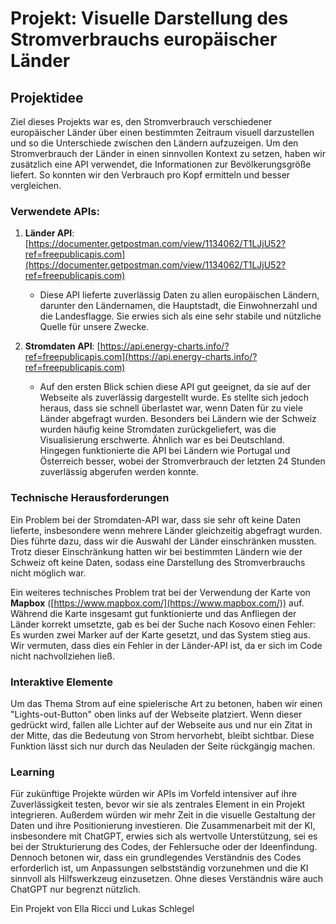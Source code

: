 # Projekt: Visuelle Darstellung des Stromverbrauchs europäischer Länder

## Projektidee
Ziel dieses Projekts war es, den Stromverbrauch verschiedener europäischer Länder über einen bestimmten Zeitraum visuell darzustellen und so die Unterschiede zwischen den Ländern aufzuzeigen. Um den Stromverbrauch der Länder in einen sinnvollen Kontext zu setzen, haben wir zusätzlich eine API verwendet, die Informationen zur Bevölkerungsgröße liefert. So konnten wir den Verbrauch pro Kopf ermitteln und besser vergleichen.

### Verwendete APIs:
1. **Länder API**: [https://documenter.getpostman.com/view/1134062/T1LJjU52?ref=freepublicapis.com](https://documenter.getpostman.com/view/1134062/T1LJjU52?ref=freepublicapis.com)
   - Diese API lieferte zuverlässig Daten zu allen europäischen Ländern, darunter den Ländernamen, die Hauptstadt, die Einwohnerzahl und die Landesflagge. Sie erwies sich als eine sehr stabile und nützliche Quelle für unsere Zwecke.

2. **Stromdaten API**: [https://api.energy-charts.info/?ref=freepublicapis.com](https://api.energy-charts.info/?ref=freepublicapis.com)
   - Auf den ersten Blick schien diese API gut geeignet, da sie auf der Webseite als zuverlässig dargestellt wurde. Es stellte sich jedoch heraus, dass sie schnell überlastet war, wenn Daten für zu viele Länder abgefragt wurden. Besonders bei Ländern wie der Schweiz wurden häufig keine Stromdaten zurückgeliefert, was die Visualisierung erschwerte. Ähnlich war es bei Deutschland. Hingegen funktionierte die API bei Ländern wie Portugal und Österreich besser, wobei der Stromverbrauch der letzten 24 Stunden zuverlässig abgerufen werden konnte.

### Technische Herausforderungen
Ein Problem bei der Stromdaten-API war, dass sie sehr oft keine Daten lieferte, insbesondere wenn mehrere Länder gleichzeitig abgefragt wurden. Dies führte dazu, dass wir die Auswahl der Länder einschränken mussten. Trotz dieser Einschränkung hatten wir bei bestimmten Ländern wie der Schweiz oft keine Daten, sodass eine Darstellung des Stromverbrauchs nicht möglich war.

Ein weiteres technisches Problem trat bei der Verwendung der Karte von **Mapbox** ([https://www.mapbox.com/](https://www.mapbox.com/)) auf. Während die Karte insgesamt gut funktionierte und das Anfliegen der Länder korrekt umsetzte, gab es bei der Suche nach Kosovo einen Fehler: Es wurden zwei Marker auf der Karte gesetzt, und das System stieg aus. Wir vermuten, dass dies ein Fehler in der Länder-API ist, da er sich im Code nicht nachvollziehen ließ.

### Interaktive Elemente
Um das Thema Strom auf eine spielerische Art zu betonen, haben wir einen "Lights-out-Button" oben links auf der Webseite platziert. Wenn dieser gedrückt wird, fallen alle Lichter auf der Webseite aus und nur ein Zitat in der Mitte, das die Bedeutung von Strom hervorhebt, bleibt sichtbar. Diese Funktion lässt sich nur durch das Neuladen der Seite rückgängig machen.

### Learning
Für zukünftige Projekte würden wir APIs im Vorfeld intensiver auf ihre Zuverlässigkeit testen, bevor wir sie als zentrales Element in ein Projekt integrieren. Außerdem würden wir mehr Zeit in die visuelle Gestaltung der Daten und ihre Positionierung investieren. Die Zusammenarbeit mit der KI, insbesondere mit ChatGPT, erwies sich als wertvolle Unterstützung, sei es bei der Strukturierung des Codes, der Fehlersuche oder der Ideenfindung. Dennoch betonen wir, dass ein grundlegendes Verständnis des Codes erforderlich ist, um Anpassungen selbstständig vorzunehmen und die KI sinnvoll als Hilfswerkzeug einzusetzen. Ohne dieses Verständnis wäre auch ChatGPT nur begrenzt nützlich.

Ein Projekt von Ella Ricci und Lukas Schlegel